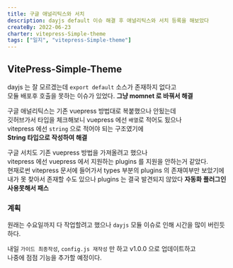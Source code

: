 ```yaml
---
title: 구글 애널리틱스와 서치
description: dayjs default 이슈 해결 후 애널리틱스와 서치 등록을 해보았다
createBy: 2022-06-23
charter: vitepress-Simple-theme
tags: ["일지", "vitepress-Simple-theme"]
---
```


## VitePress-Simple-Theme

dayjs 는 잘 모르겠는데 `export default` 소스가 존재하지 없다고  
모듈 배포후 호출을 못하는 이슈가 있었다.
**그냥 momnet 로 바꿔서 해결**

구글 애널리틱스는 기존 vuepress 방법대로 복붙했으나 안됬는데  
깃허브가서 타입을 체크해보니 vuepress 에선 `배열`로 적어도 됬으나  
vitepress 에선 `string` 으로 적어야 되는 구조였기에  
**String 타입으로 작성하여 해결**

구글 서치도 기존 vuepress 방법을 가져올려고 했으나  
vitepress 에선 vuepress 에서 지원하는 plugins 를 지원을 안하는거 같았다.  
현재로썬 vitepress 문서에 들어가서 types 부분의 plugins 의 존재여부만 보았기에  
내가 못 찾아서 존재할 수도 있으나 plugins 는 결국 발견되지 않았다
**자동화 플러그인 사용못해서 패스**

### 계획

원래는 수요일까지 다 작업할려고 했으나 `dayjs` 모듈 이슈로 인해 시간을 많이 버린듯하다.

내일 `가이드 최종작성`, `config.js 재작성` 만 하고 v1.0.0 으로 업데이트하고  
나중에 점점 기능을 추가할 예정이다.
